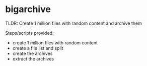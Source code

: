 # bigarchive
TLDR: Create 1 million files with random content and archive them

Steps/scripts provided:

- create 1 million files with random content
- create a file list and split
- create the archives
- extract the archives
